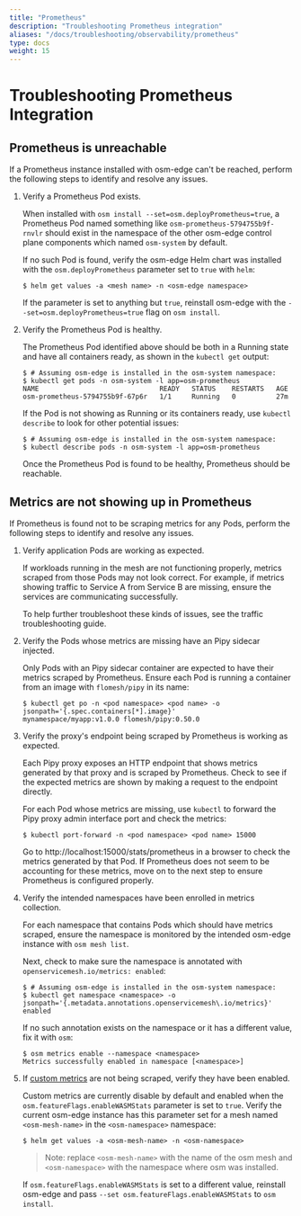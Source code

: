 ```yaml
---
title: "Prometheus"
description: "Troubleshooting Prometheus integration"
aliases: "/docs/troubleshooting/observability/prometheus"
type: docs
weight: 15
---
```


# Troubleshooting Prometheus Integration

## Prometheus is unreachable

If a Prometheus instance installed with osm-edge can't be reached, perform the following steps to identify and resolve any issues.

1. Verify a Prometheus Pod exists.

    When installed with `osm install --set=osm.deployPrometheus=true`, a Prometheus Pod named something like `osm-prometheus-5794755b9f-rnvlr` should exist in the namespace of the other osm-edge control plane components which named `osm-system` by default.

    If no such Pod is found, verify the osm-edge Helm chart was installed with the `osm.deployPrometheus` parameter set to `true` with `helm`:

    ```console
    $ helm get values -a <mesh name> -n <osm-edge namespace>
    ```

    If the parameter is set to anything but `true`, reinstall osm-edge with the `--set=osm.deployPrometheus=true` flag on `osm install`.

1. Verify the Prometheus Pod is healthy.

    The Prometheus Pod identified above should be both in a Running state and have all containers ready, as shown in the `kubectl get` output:

    ```console
    $ # Assuming osm-edge is installed in the osm-system namespace:
    $ kubectl get pods -n osm-system -l app=osm-prometheus
    NAME                              READY   STATUS    RESTARTS   AGE
    osm-prometheus-5794755b9f-67p6r   1/1     Running   0          27m
    ```

    If the Pod is not showing as Running or its containers ready, use `kubectl describe` to look for other potential issues:

    ```console
    $ # Assuming osm-edge is installed in the osm-system namespace:
    $ kubectl describe pods -n osm-system -l app=osm-prometheus
    ```

    Once the Prometheus Pod is found to be healthy, Prometheus should be reachable.

## Metrics are not showing up in Prometheus

If Prometheus is found not to be scraping metrics for any Pods, perform the following steps to identify and resolve any issues.

1. Verify application Pods are working as expected.

    If workloads running in the mesh are not functioning properly, metrics scraped from those Pods may not look correct. For example, if metrics showing traffic to Service A from Service B are missing, ensure the services are communicating successfully.

    To help further troubleshoot these kinds of issues, see the traffic troubleshooting guide.

1. Verify the Pods whose metrics are missing have an Pipy sidecar injected.

    Only Pods with an Pipy sidecar container are expected to have their metrics scraped by Prometheus. Ensure each Pod is running a container from an image with `flomesh/pipy` in its name:

    ```console
    $ kubectl get po -n <pod namespace> <pod name> -o jsonpath='{.spec.containers[*].image}'
    mynamespace/myapp:v1.0.0 flomesh/pipy:0.50.0
    ```
1. Verify the proxy's endpoint being scraped by Prometheus is working as expected.

    Each Pipy proxy exposes an HTTP endpoint that shows metrics generated by that proxy and is scraped by Prometheus. Check to see if the expected metrics are shown by making a request to the endpoint directly.

    For each Pod whose metrics are missing, use `kubectl` to forward the Pipy proxy admin interface port and check the metrics:

    ```console
    $ kubectl port-forward -n <pod namespace> <pod name> 15000
    ```

    Go to http://localhost:15000/stats/prometheus in a browser to check the metrics generated by that Pod. If Prometheus does not seem to be accounting for these metrics, move on to the next step to ensure Prometheus is configured properly.

1. Verify the intended namespaces have been enrolled in metrics collection.

    For each namespace that contains Pods which should have metrics scraped, ensure the namespace is monitored by the intended osm-edge instance with `osm mesh list`.

    Next, check to make sure the namespace is annotated with `openservicemesh.io/metrics: enabled`:

    ```console
    $ # Assuming osm-edge is installed in the osm-system namespace:
    $ kubectl get namespace <namespace> -o jsonpath='{.metadata.annotations.openservicemesh\.io/metrics}'
    enabled
    ```

    If no such annotation exists on the namespace or it has a different value, fix it with `osm`:

    ```console
    $ osm metrics enable --namespace <namespace>
    Metrics successfully enabled in namespace [<namespace>]
    ```

2. If [custom metrics](docs/guides/observability/metrics/#custom-metrics) are not being scraped, verify they have been enabled.

    Custom metrics are currently disable by default and enabled when the `osm.featureFlags.enableWASMStats` parameter is set to `true`. Verify the current osm-edge instance has this parameter set for a mesh named `<osm-mesh-name>` in the `<osm-namespace>` namespace:

    ```console
    $ helm get values -a <osm-mesh-name> -n <osm-namespace>
    ```

   > Note: replace `<osm-mesh-name>` with the name of the osm mesh and `<osm-namespace>` with the namespace where osm was installed.

    If `osm.featureFlags.enableWASMStats` is set to a different value, reinstall osm-edge and pass `--set osm.featureFlags.enableWASMStats` to `osm install`.
